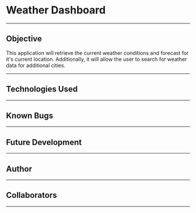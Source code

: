 # Weather Dashboard

---

## Objective

This application will retrieve the current weather conditions and forecast for it's current location. Additionally, it will allow the user to search for weather data for additional cities.

---

## Technologies Used

---

## Known Bugs

---

## Future Development

---

## Author

---

## Collaborators

---
